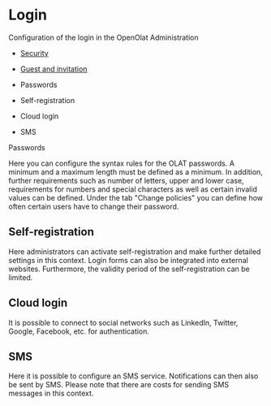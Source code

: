 # Login

Configuration of the login in the OpenOlat Administration

  * [Security](Security.html)

  * [Guest and invitation](Guest+and+invitation.html)
  * Passwords
  * Self-registration

  * Cloud login
  * SMS

  

Passwords

Here you can configure the syntax rules for the OLAT passwords. A minimum and
a maximum length must be defined as a minimum. In addition, further
requirements such as number of letters, upper and lower case, requirements for
numbers and special characters as well as certain invalid values can be
defined. Under the tab "Change policies" you can define how often certain
users have to change their password.

## Self-registration

Here administrators can activate self-registration and make further detailed
settings in this context. Login forms can also be integrated into external
websites. Furthermore, the validity period of the self-registration can be
limited.

## Cloud login  

It is possible to connect to social networks such as LinkedIn, Twitter,
Google, Facebook, etc. for authentication.

## SMS

Here it is possible to configure an SMS service. Notifications can then also
be sent by SMS. Please note that there are costs for sending SMS messages in
this context.

